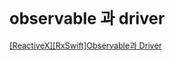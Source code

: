 # observable 과 driver

[[ReactiveX][RxSwift]Observable과 Driver](http://minsone.github.io/programming/reactive-swift-observable-vs-driver)